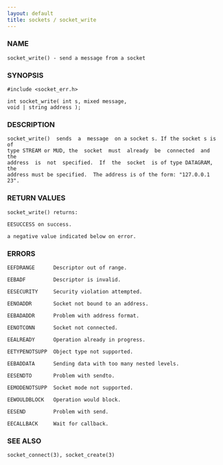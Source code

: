 ```yaml
---
layout: default
title: sockets / socket_write
---
```


### NAME

    socket_write() - send a message from a socket

### SYNOPSIS

    #include <socket_err.h>

    int socket_write( int s, mixed message,
    void | string address );

### DESCRIPTION

    socket_write()  sends  a  message  on a socket s. If the socket s is of
    type STREAM or MUD, the  socket  must  already  be  connected  and  the
    address  is  not  specified.  If  the  socket  is of type DATAGRAM, the
    address must be specified.  The address is of the form: "127.0.0.1 23".

### RETURN VALUES

    socket_write() returns:

    EESUCCESS on success.

    a negative value indicated below on error.

### ERRORS

    EEFDRANGE      Descriptor out of range.

    EEBADF         Descriptor is invalid.

    EESECURITY     Security violation attempted.

    EENOADDR       Socket not bound to an address.

    EEBADADDR      Problem with address format.

    EENOTCONN      Socket not connected.

    EEALREADY      Operation already in progress.

    EETYPENOTSUPP  Object type not supported.

    EEBADDATA      Sending data with too many nested levels.

    EESENDTO       Problem with sendto.

    EEMODENOTSUPP  Socket mode not supported.

    EEWOULDBLOCK   Operation would block.

    EESEND         Problem with send.

    EECALLBACK     Wait for callback.

### SEE ALSO

    socket_connect(3), socket_create(3)
